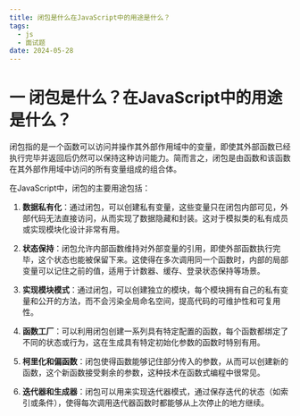 ```yaml
---
title: 闭包是什么在JavaScript中的用途是什么？
tags:
  - js
  - 面试题
date: 2024-05-28
---
```

# 一 闭包是什么？在JavaScript中的用途是什么？

闭包指的是一个函数可以访问并操作其外部作用域中的变量，即使其外部函数已经执行完毕并返回后仍然可以保持这种访问能力。简而言之，闭包是由函数和该函数在其外部作用域中访问的所有变量组成的组合体。

在JavaScript中，闭包的主要用途包括：

1. **数据私有化**：通过闭包，可以创建私有变量，这些变量只在闭包内部可见，外部代码无法直接访问，从而实现了数据隐藏和封装。这对于模拟类的私有成员或实现模块化设计非常有用。
    
2. **状态保持**：闭包允许内部函数维持对外部变量的引用，即使外部函数执行完毕，这个状态也能被保留下来。这使得在多次调用同一个函数时，内部的局部变量可以记住之前的值，适用于计数器、缓存、登录状态保持等场景。
    
3. **实现模块模式**：通过闭包，可以创建独立的模块，每个模块拥有自己的私有变量和公开的方法，而不会污染全局命名空间，提高代码的可维护性和可复用性。
    
4. **函数工厂**：可以利用闭包创建一系列具有特定配置的函数，每个函数都绑定了不同的状态或行为，这在生成具有特定初始化参数的函数时特别有用。
    
5. **柯里化和偏函数**：闭包使得函数能够记住部分传入的参数，从而可以创建新的函数，这个新函数接受剩余的参数，这种技术在函数式编程中很常见。
    
6. **迭代器和生成器**：闭包可以用来实现迭代器模式，通过保存迭代的状态（如索引或条件），使得每次调用迭代器函数时都能够从上次停止的地方继续。